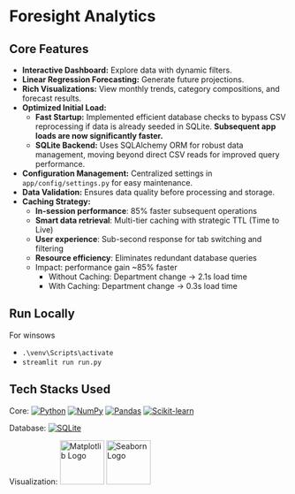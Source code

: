 # Foresight Analytics

## Core Features

* **Interactive Dashboard:** Explore  data with dynamic filters.
* **Linear Regression Forecasting:** Generate future projections.
* **Rich Visualizations:** View monthly trends, category compositions, and forecast results.
* **Optimized Initial Load:**
    * **Fast Startup:** Implemented efficient database checks to bypass CSV reprocessing if data is already seeded in SQLite. **Subsequent app loads are now significantly faster.**
    * **SQLite Backend:** Uses SQLAlchemy ORM for robust data management, moving beyond direct CSV reads for improved query performance.
* **Configuration Management:** Centralized settings in `app/config/settings.py` for easy maintenance.
* **Data Validation:** Ensures data quality before processing and storage.
* **Caching Strategy:**
    - **In-session performance**: 85% faster subsequent operations
    - **Smart data retrieval**: Multi-tier caching with strategic TTL (Time to Live)
    - **User experience**: Sub-second response for tab switching and filtering
    - **Resource efficiency**: Eliminates redundant database queries
    - Impact: performance gain ~85% faster
        - Without Caching: Department change → 2.1s load time
        - With Caching: Department change → 0.3s load time

## Run Locally
For winsows
- `.\venv\Scripts\activate`
- `streamlit run run.py`

## Tech Stacks Used
<!-- https://github.com/inttter/md-badges -->
Core: 
[![Python](https://img.shields.io/badge/Python-3776AB?logo=python&logoColor=fff)](#)
[![NumPy](https://img.shields.io/badge/NumPy-4DABCF?logo=numpy&logoColor=fff)](#)
[![Pandas](https://img.shields.io/badge/Pandas-150458?logo=pandas&logoColor=fff)](#)
[![Scikit-learn](https://img.shields.io/badge/-scikit--learn-%23F7931E?logo=scikit-learn&logoColor=white)](#)

Database:
[![SQLite](https://img.shields.io/badge/SQLite-%2307405e.svg?logo=sqlite&logoColor=white)](#)

Visualization: <img src="https://matplotlib.org/_static/logo2.svg" width="80" alt="Matplotlib Logo">
<img src="https://raw.githubusercontent.com/mwaskom/seaborn/master/doc/_static/logo-wide-lightbg.svg" width="80" alt="Seaborn Logo">
<!-- [![Matplotlib](https://custom-icon-badges.demolab.com/badge/Matplotlib-71D291?logo=matplotlib&logoColor=fff)](#) -->

<!-- 
```
Foresight-Analytics
├─ app
│  ├─ config
│  │  ├─ settings.py
│  │  └─ __init__.py
│  ├─ data
│  │  ├─ data_loader.py
│  │  └─ __init__.py
│  ├─ database
│  │  └─ models.py
│  ├─ main.py
│  ├─ models
│  │  ├─ forecaster.py
│  │  └─ __init__.py
│  ├─ ui
│  │  ├─ sidebar.py
│  │  ├─ tabs.py
│  │  └─ __init__.py
│  ├─ utils
│  │  ├─ logger.py
│  │  ├─ validators.py
│  │  └─ __init__.py
│  ├─ visualizations
│  │  ├─ base.py
│  │  ├─ composition.py
│  │  ├─ forecast.py
│  │  ├─ trends.py
│  │  └─ __init__.py
│  └─ __init__.py
├─ data
│  ├─ foresight_analytics.db
│  └─ managerial_accounting.csv
├─ LICENSE
├─ README.md
├─ requirements.txt
└─ run.py

``` -->